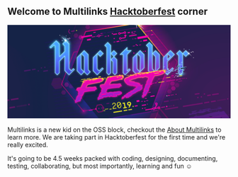 ## Welcome to Multilinks [Hacktoberfest](https://hacktoberfest.digitalocean.com) corner

![Hacktoberfest 2019 Header Image](doc_assets/hacktoberfest_2019_header.png "Hacktoberfest 2019 Header Image")

Multilinks is a new kid on the OSS block, checkout the [About Multilinks](https://github.com/ChrisDinhNZ/MultilinksCore/blob/master/ABOUT_MULTILINKS.md) to learn more. We are taking part in Hacktoberfest for the first time and we're really excited.

It's going to be 4.5 weeks packed with coding, designing, documenting, testing, collaborating, but most importantly, learning and fun :relaxed: